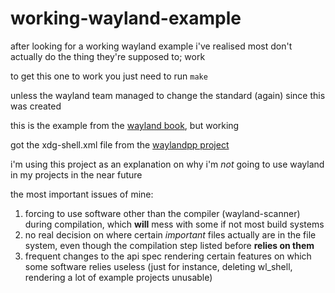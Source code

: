# working-wayland-example

after looking for a working wayland example i've realised most don't actually do the thing they're supposed to; work

to get this one to work you just need to run `make`

unless the wayland team managed to change the standard (again) since this was created

this is the example from the [wayland book](https://wayland-book.com/xdg-shell-basics/example-code.html), but working

got the xdg-shell.xml file from the [waylandpp project](https://github.com/NilsBrause/waylandpp/blob/master/protocols/extra/xdg-shell.xml)

i'm using this project as an explanation on why i'm *not* going to use wayland in my projects in the near future

the most important issues of mine:
1. forcing to use software other than the compiler (wayland-scanner) during compilation, which **will** mess with some if not most build systems
2. no real decision on where certain *important* files actually are in the file system, even though the compilation step listed before **relies on them**
3. frequent changes to the api spec rendering certain features on which some software relies useless (just for instance, deleting wl_shell, rendering a lot of example projects unusable)
